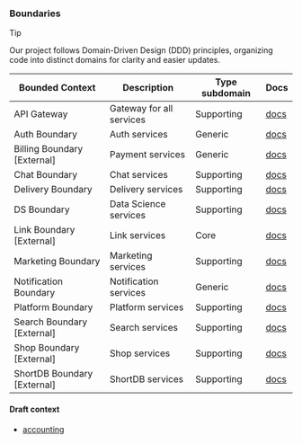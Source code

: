 ### Boundaries

> [!TIP]
>
> Our project follows Domain-Driven Design (DDD) principles, organizing code into distinct domains for clarity and easier updates.

| Bounded Context             | Description              | Type subdomain | Docs                                             |
|-----------------------------|--------------------------|----------------|--------------------------------------------------|
| API Gateway                 | Gateway for all services | Supporting     | [docs](./boundaries/api/README.md)               |
| Auth Boundary               | Auth services            | Generic        | [docs](https://github.com/shortlink-org/auth)    |
| Billing Boundary [External] | Payment services         | Generic        | [docs](https://github.com/shortlink-org/billing) |
| Chat Boundary               | Chat services            | Supporting     | [docs](./boundaries/chat/README.md)              |
| Delivery Boundary           | Delivery services        | Supporting     | [docs](./boundaries/delivery/README.md)          |
| DS Boundary                 | Data Science services    | Supporting     | [docs](./boundaries/ds/README.md)                |
| Link Boundary [External]    | Link services            | Core           | [docs](https://github.com/shortlink-org/link)    |
| Marketing Boundary          | Marketing services       | Supporting     | [docs](./boundaries/marketing/README.md)         |
| Notification Boundary       | Notification services    | Generic        | [docs](./boundaries/notification/README.md)      |
| Platform Boundary           | Platform services        | Supporting     | [docs](./boundaries/platform/README.md)          |
| Search Boundary [External]  | Search services          | Supporting     | [docs](https://github.com/shortlink-org/search)  |
| Shop Boundary [External]    | Shop services            | Supporting     | [docs](https://github.com/shortlink-org/shop)    |
| ShortDB Boundary [External] | ShortDB services         | Supporting     | [docs](https://github.com/shortlink-org/shortdb) |

#### Draft context
 
- [accounting](./draft/accounting)
